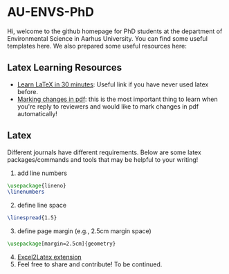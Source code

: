 # AU-ENVS-PhD
Hi, welcome to the github homepage for PhD students at the department of Environmental Science in Aarhus University. You can find some useful templates here. We also prepared some useful resources here:

## Latex Learning Resources
- [Learn LaTeX in 30 minutes](https://www.overleaf.com/learn/latex/Learn_LaTeX_in_30_minutes): Useful link if you have never used latex before.
- [Marking changes in pdf](https://www.overleaf.com/learn/latex/Articles/Using_Latexdiff_For_Marking_Changes_To_Tex_Documents): this is the most important thing to learn when you're reply to reviewers and would like to mark changes in pdf automatically! 

## Latex 
Different journals have different requirements. Below are some latex packages/commands and tools that may be helpful to your writing! 
1. add line numbers 
```latex
\usepackage{lineno}
\linenumbers
```
2. define line space
```latex
\linespread{1.5}
```
3. define page margin (e.g., 2.5cm margin space)
```latex
\usepackage[margin=2.5cm]{geometry}
```
4. [Excel2Latex extension](https://github.com/ivankokan/Excel2LaTeX)
5. Feel free to share and contribute! To be continued. 
